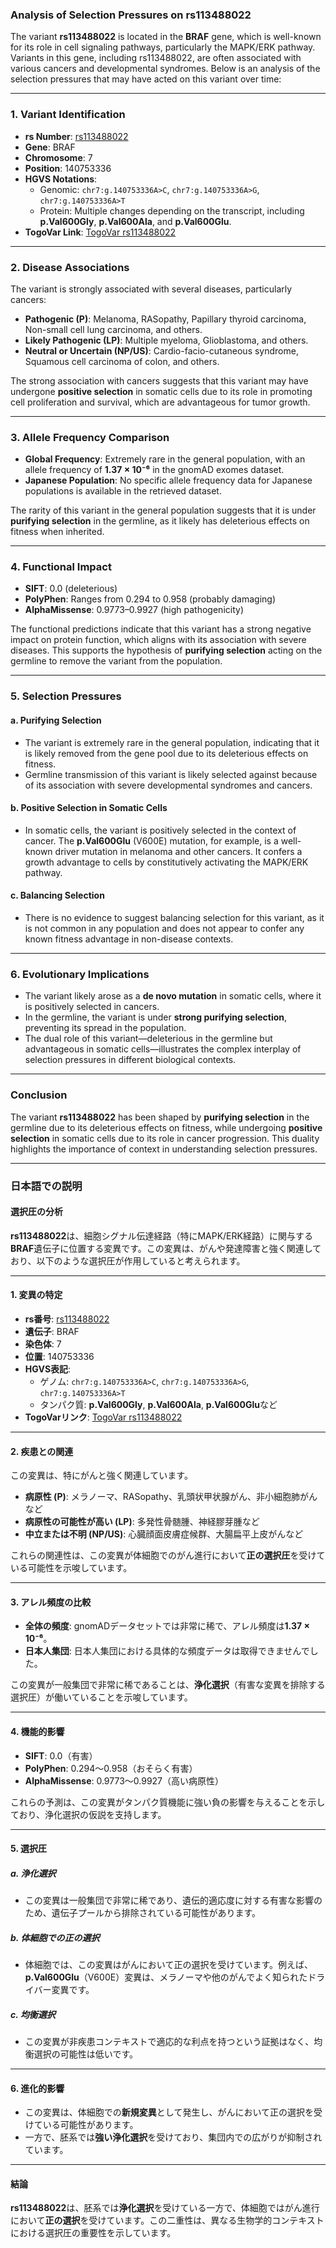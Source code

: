 ### Analysis of Selection Pressures on rs113488022

The variant **rs113488022** is located in the **BRAF** gene, which is well-known for its role in cell signaling pathways, particularly the MAPK/ERK pathway. Variants in this gene, including rs113488022, are often associated with various cancers and developmental syndromes. Below is an analysis of the selection pressures that may have acted on this variant over time:

---

### 1. **Variant Identification**
- **rs Number**: [rs113488022](https://identifiers.org/dbsnp/rs113488022)
- **Gene**: BRAF
- **Chromosome**: 7
- **Position**: 140753336
- **HGVS Notations**:
  - Genomic: `chr7:g.140753336A>C`, `chr7:g.140753336A>G`, `chr7:g.140753336A>T`
  - Protein: Multiple changes depending on the transcript, including **p.Val600Gly**, **p.Val600Ala**, and **p.Val600Glu**.
- **TogoVar Link**: [TogoVar rs113488022](https://togovar.org/variant/rs113488022)

---

### 2. **Disease Associations**
The variant is strongly associated with several diseases, particularly cancers:
- **Pathogenic (P)**: Melanoma, RASopathy, Papillary thyroid carcinoma, Non-small cell lung carcinoma, and others.
- **Likely Pathogenic (LP)**: Multiple myeloma, Glioblastoma, and others.
- **Neutral or Uncertain (NP/US)**: Cardio-facio-cutaneous syndrome, Squamous cell carcinoma of colon, and others.

The strong association with cancers suggests that this variant may have undergone **positive selection** in somatic cells due to its role in promoting cell proliferation and survival, which are advantageous for tumor growth.

---

### 3. **Allele Frequency Comparison**
- **Global Frequency**: Extremely rare in the general population, with an allele frequency of **1.37 × 10⁻⁶** in the gnomAD exomes dataset.
- **Japanese Population**: No specific allele frequency data for Japanese populations is available in the retrieved dataset.

The rarity of this variant in the general population suggests that it is under **purifying selection** in the germline, as it likely has deleterious effects on fitness when inherited.

---

### 4. **Functional Impact**
- **SIFT**: 0.0 (deleterious)
- **PolyPhen**: Ranges from 0.294 to 0.958 (probably damaging)
- **AlphaMissense**: 0.9773–0.9927 (high pathogenicity)

The functional predictions indicate that this variant has a strong negative impact on protein function, which aligns with its association with severe diseases. This supports the hypothesis of **purifying selection** acting on the germline to remove the variant from the population.

---

### 5. **Selection Pressures**
#### a. **Purifying Selection**
- The variant is extremely rare in the general population, indicating that it is likely removed from the gene pool due to its deleterious effects on fitness.
- Germline transmission of this variant is likely selected against because of its association with severe developmental syndromes and cancers.

#### b. **Positive Selection in Somatic Cells**
- In somatic cells, the variant is positively selected in the context of cancer. The **p.Val600Glu** (V600E) mutation, for example, is a well-known driver mutation in melanoma and other cancers. It confers a growth advantage to cells by constitutively activating the MAPK/ERK pathway.

#### c. **Balancing Selection**
- There is no evidence to suggest balancing selection for this variant, as it is not common in any population and does not appear to confer any known fitness advantage in non-disease contexts.

---

### 6. **Evolutionary Implications**
- The variant likely arose as a **de novo mutation** in somatic cells, where it is positively selected in cancers.
- In the germline, the variant is under **strong purifying selection**, preventing its spread in the population.
- The dual role of this variant—deleterious in the germline but advantageous in somatic cells—illustrates the complex interplay of selection pressures in different biological contexts.

---

### Conclusion
The variant **rs113488022** has been shaped by **purifying selection** in the germline due to its deleterious effects on fitness, while undergoing **positive selection** in somatic cells due to its role in cancer progression. This duality highlights the importance of context in understanding selection pressures.

---

### 日本語での説明

#### 選択圧の分析
**rs113488022**は、細胞シグナル伝達経路（特にMAPK/ERK経路）に関与する**BRAF**遺伝子に位置する変異です。この変異は、がんや発達障害と強く関連しており、以下のような選択圧が作用していると考えられます。

---

#### 1. 変異の特定
- **rs番号**: [rs113488022](https://identifiers.org/dbsnp/rs113488022)
- **遺伝子**: BRAF
- **染色体**: 7
- **位置**: 140753336
- **HGVS表記**:
  - ゲノム: `chr7:g.140753336A>C`, `chr7:g.140753336A>G`, `chr7:g.140753336A>T`
  - タンパク質: **p.Val600Gly**, **p.Val600Ala**, **p.Val600Glu**など
- **TogoVarリンク**: [TogoVar rs113488022](https://togovar.org/variant/rs113488022)

---

#### 2. 疾患との関連
この変異は、特にがんと強く関連しています。
- **病原性 (P)**: メラノーマ、RASopathy、乳頭状甲状腺がん、非小細胞肺がんなど
- **病原性の可能性が高い (LP)**: 多発性骨髄腫、神経膠芽腫など
- **中立または不明 (NP/US)**: 心臓顔面皮膚症候群、大腸扁平上皮がんなど

これらの関連性は、この変異が体細胞でのがん進行において**正の選択圧**を受けている可能性を示唆しています。

---

#### 3. アレル頻度の比較
- **全体の頻度**: gnomADデータセットでは非常に稀で、アレル頻度は**1.37 × 10⁻⁶**。
- **日本人集団**: 日本人集団における具体的な頻度データは取得できませんでした。

この変異が一般集団で非常に稀であることは、**浄化選択**（有害な変異を排除する選択圧）が働いていることを示唆しています。

---

#### 4. 機能的影響
- **SIFT**: 0.0（有害）
- **PolyPhen**: 0.294～0.958（おそらく有害）
- **AlphaMissense**: 0.9773～0.9927（高い病原性）

これらの予測は、この変異がタンパク質機能に強い負の影響を与えることを示しており、浄化選択の仮説を支持します。

---

#### 5. 選択圧
##### a. 浄化選択
- この変異は一般集団で非常に稀であり、遺伝的適応度に対する有害な影響のため、遺伝子プールから排除されている可能性があります。

##### b. 体細胞での正の選択
- 体細胞では、この変異はがんにおいて正の選択を受けています。例えば、**p.Val600Glu**（V600E）変異は、メラノーマや他のがんでよく知られたドライバー変異です。

##### c. 均衡選択
- この変異が非疾患コンテキストで適応的な利点を持つという証拠はなく、均衡選択の可能性は低いです。

---

#### 6. 進化的影響
- この変異は、体細胞での**新規変異**として発生し、がんにおいて正の選択を受けている可能性があります。
- 一方で、胚系では**強い浄化選択**を受けており、集団内での広がりが抑制されています。

---

#### 結論
**rs113488022**は、胚系では**浄化選択**を受けている一方で、体細胞ではがん進行において**正の選択**を受けています。この二重性は、異なる生物学的コンテキストにおける選択圧の重要性を示しています。

